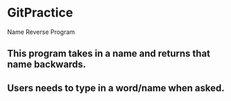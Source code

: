 # GitPractice

Name Reverse Program
## This program takes in a name and returns that name backwards.
## Users needs to type in a word/name when asked.
